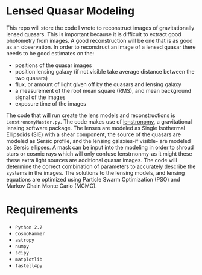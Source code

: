 # Lensed Quasar Modeling
This repo will store the code I wrote to reconstruct images of gravitationally lensed quasars. This is important because it is difficult to extract good photometry from images. A good reconstruction will be one that is as good as an observation. In order to reconstruct an image of a lensed quasar there needs to be good estimates on the:
* positions of the quasar images
* position lensing galaxy (if not visible take average distance between the two quasars)
* flux, or amount of light given off by the quasars and lensing galaxy
* a measurement of the root mean square (RMS), and mean background signal of the images
* exposure time of the images

The code that will run create the lens models and reconstructions is `LenstronomyMaster.py`. The code makes use of [lenstronomy](https://github.com/sibirrer/lenstronomy), a gravitational lensing software package. The lenses are modeled as Single Isothermal Ellipsoids (SIE) with a shear component, the source of the quasars are modeled as Sersic profile, and the lensing galaxies-if visible- are modeled as Sersic ellipses. A mask can be input into the modeling in order to shroud stars or cosmic rays which will only confuse lenstrnonmy-as it might these these extra light sources are additional quasar images. The code will determine the correct combination of parameters to accurately describe the systems in the images. The solutions to the lensing models, and lensing equations are optimized using Particle Swarm Optimization (PSO) and Markov Chain Monte Carlo (MCMC).



# Requirements
* `Python 2.7`
* `CosmoHammer`
* `astropy`
* `numpy`
* `scipy`
* `matplotlib`
* `fastell4py`
